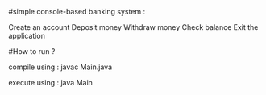 #simple console-based banking system :

Create an account
Deposit money
Withdraw money
Check balance
Exit the application


#How to run ?

compile using : 
javac Main.java

execute using :
java Main

